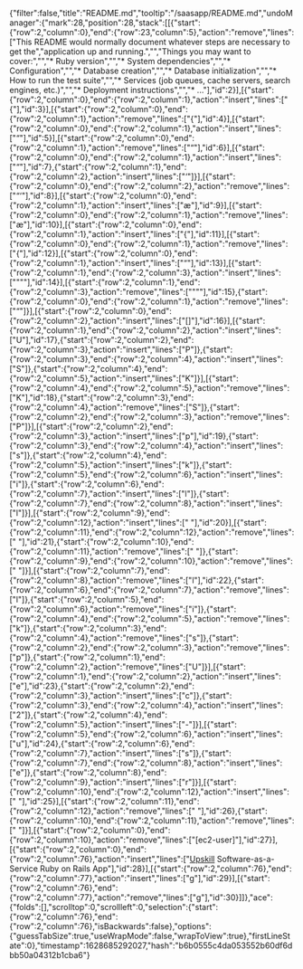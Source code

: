 {"filter":false,"title":"README.md","tooltip":"/saasapp/README.md","undoManager":{"mark":28,"position":28,"stack":[[{"start":{"row":2,"column":0},"end":{"row":23,"column":5},"action":"remove","lines":["This README would normally document whatever steps are necessary to get the","application up and running.","","Things you may want to cover:","","* Ruby version","","* System dependencies","","* Configuration","","* Database creation","","* Database initialization","","* How to run the test suite","","* Services (job queues, cache servers, search engines, etc.)","","* Deployment instructions","","* ..."],"id":2}],[{"start":{"row":2,"column":0},"end":{"row":2,"column":1},"action":"insert","lines":["{"],"id":3}],[{"start":{"row":2,"column":0},"end":{"row":2,"column":1},"action":"remove","lines":["{"],"id":4}],[{"start":{"row":2,"column":0},"end":{"row":2,"column":1},"action":"insert","lines":["“"],"id":5}],[{"start":{"row":2,"column":0},"end":{"row":2,"column":1},"action":"remove","lines":["“"],"id":6}],[{"start":{"row":2,"column":0},"end":{"row":2,"column":1},"action":"insert","lines":["“"],"id":7},{"start":{"row":2,"column":1},"end":{"row":2,"column":2},"action":"insert","lines":["‘"]}],[{"start":{"row":2,"column":0},"end":{"row":2,"column":2},"action":"remove","lines":["“‘"],"id":8}],[{"start":{"row":2,"column":0},"end":{"row":2,"column":1},"action":"insert","lines":["æ"],"id":9}],[{"start":{"row":2,"column":0},"end":{"row":2,"column":1},"action":"remove","lines":["æ"],"id":10}],[{"start":{"row":2,"column":0},"end":{"row":2,"column":1},"action":"insert","lines":["{"],"id":11}],[{"start":{"row":2,"column":0},"end":{"row":2,"column":1},"action":"remove","lines":["{"],"id":12}],[{"start":{"row":2,"column":0},"end":{"row":2,"column":1},"action":"insert","lines":["“"],"id":13}],[{"start":{"row":2,"column":1},"end":{"row":2,"column":3},"action":"insert","lines":["\"\""],"id":14}],[{"start":{"row":2,"column":1},"end":{"row":2,"column":3},"action":"remove","lines":["\"\""],"id":15},{"start":{"row":2,"column":0},"end":{"row":2,"column":1},"action":"remove","lines":["“"]}],[{"start":{"row":2,"column":0},"end":{"row":2,"column":2},"action":"insert","lines":["[]"],"id":16}],[{"start":{"row":2,"column":1},"end":{"row":2,"column":2},"action":"insert","lines":["U"],"id":17},{"start":{"row":2,"column":2},"end":{"row":2,"column":3},"action":"insert","lines":["P"]},{"start":{"row":2,"column":3},"end":{"row":2,"column":4},"action":"insert","lines":["S"]},{"start":{"row":2,"column":4},"end":{"row":2,"column":5},"action":"insert","lines":["K"]}],[{"start":{"row":2,"column":4},"end":{"row":2,"column":5},"action":"remove","lines":["K"],"id":18},{"start":{"row":2,"column":3},"end":{"row":2,"column":4},"action":"remove","lines":["S"]},{"start":{"row":2,"column":2},"end":{"row":2,"column":3},"action":"remove","lines":["P"]}],[{"start":{"row":2,"column":2},"end":{"row":2,"column":3},"action":"insert","lines":["p"],"id":19},{"start":{"row":2,"column":3},"end":{"row":2,"column":4},"action":"insert","lines":["s"]},{"start":{"row":2,"column":4},"end":{"row":2,"column":5},"action":"insert","lines":["k"]},{"start":{"row":2,"column":5},"end":{"row":2,"column":6},"action":"insert","lines":["i"]},{"start":{"row":2,"column":6},"end":{"row":2,"column":7},"action":"insert","lines":["l"]},{"start":{"row":2,"column":7},"end":{"row":2,"column":8},"action":"insert","lines":["l"]}],[{"start":{"row":2,"column":9},"end":{"row":2,"column":12},"action":"insert","lines":["   "],"id":20}],[{"start":{"row":2,"column":11},"end":{"row":2,"column":12},"action":"remove","lines":[" "],"id":21},{"start":{"row":2,"column":10},"end":{"row":2,"column":11},"action":"remove","lines":[" "]},{"start":{"row":2,"column":9},"end":{"row":2,"column":10},"action":"remove","lines":[" "]}],[{"start":{"row":2,"column":7},"end":{"row":2,"column":8},"action":"remove","lines":["l"],"id":22},{"start":{"row":2,"column":6},"end":{"row":2,"column":7},"action":"remove","lines":["l"]},{"start":{"row":2,"column":5},"end":{"row":2,"column":6},"action":"remove","lines":["i"]},{"start":{"row":2,"column":4},"end":{"row":2,"column":5},"action":"remove","lines":["k"]},{"start":{"row":2,"column":3},"end":{"row":2,"column":4},"action":"remove","lines":["s"]},{"start":{"row":2,"column":2},"end":{"row":2,"column":3},"action":"remove","lines":["p"]},{"start":{"row":2,"column":1},"end":{"row":2,"column":2},"action":"remove","lines":["U"]}],[{"start":{"row":2,"column":1},"end":{"row":2,"column":2},"action":"insert","lines":["e"],"id":23},{"start":{"row":2,"column":2},"end":{"row":2,"column":3},"action":"insert","lines":["c"]},{"start":{"row":2,"column":3},"end":{"row":2,"column":4},"action":"insert","lines":["2"]},{"start":{"row":2,"column":4},"end":{"row":2,"column":5},"action":"insert","lines":["-"]}],[{"start":{"row":2,"column":5},"end":{"row":2,"column":6},"action":"insert","lines":["u"],"id":24},{"start":{"row":2,"column":6},"end":{"row":2,"column":7},"action":"insert","lines":["s"]},{"start":{"row":2,"column":7},"end":{"row":2,"column":8},"action":"insert","lines":["e"]},{"start":{"row":2,"column":8},"end":{"row":2,"column":9},"action":"insert","lines":["r"]}],[{"start":{"row":2,"column":10},"end":{"row":2,"column":12},"action":"insert","lines":["  "],"id":25}],[{"start":{"row":2,"column":11},"end":{"row":2,"column":12},"action":"remove","lines":[" "],"id":26},{"start":{"row":2,"column":10},"end":{"row":2,"column":11},"action":"remove","lines":[" "]}],[{"start":{"row":2,"column":0},"end":{"row":2,"column":10},"action":"remove","lines":["[ec2-user]"],"id":27}],[{"start":{"row":2,"column":0},"end":{"row":2,"column":76},"action":"insert","lines":["[Upskill](http://upskillcourses.com) Software-as-a-Service Ruby on Rails App"],"id":28}],[{"start":{"row":2,"column":76},"end":{"row":2,"column":77},"action":"insert","lines":["g"],"id":29}],[{"start":{"row":2,"column":76},"end":{"row":2,"column":77},"action":"remove","lines":["g"],"id":30}]]},"ace":{"folds":[],"scrolltop":0,"scrollleft":0,"selection":{"start":{"row":2,"column":76},"end":{"row":2,"column":76},"isBackwards":false},"options":{"guessTabSize":true,"useWrapMode":false,"wrapToView":true},"firstLineState":0},"timestamp":1628685292027,"hash":"b6b0555c4da053552b60df6dbb50a04312b1cba6"}
